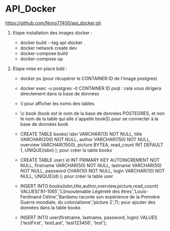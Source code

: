 # API_Docker

https://github.com/Nono77400/api_docker.git

1. Etape installation des images docker : 
    - docker build --tag api-docker .
    - docker network create dev
    - docker-compose build
    - docker-compose up


2. Etape mise en place bdd :

    - docker ps (pour récupérer le CONTAINER ID de l'image postgres)
    - docker exec -u postgres -it CONTAINER ID psql : cela vous dirigera directement dans la base de données 
    - \l    pour afficher les noms des tables
    - \c book     (book est le nom de la base de données POSTEGRES, et non le nom de la table qui elle s'appelle bookS)    pour se connecter à la base de données book
    - CREATE TABLE books(
        isbn  VARCHAR(13) NOT NULL,
        title VARCHAR(200) NOT NULL,
        author VARCHAR(150) NOT NULL,
        overview VARCHAR(1500),
        picture BYTEA,
        read_count INT DEFAULT 1,
        UNIQUE(isbn)
    );                          pour créer la table books

    - CREATE TABLE user(
        id INT PRIMARY KEY AUTOINCREMENT NOT NULL,
        firstname VARCHAR(50) NOT NULL,
        lastname VARCHAR(50) NOT NULL,
        password CHAR(10) NOT NULL,
        login VARCHAR(10) NOT NULL,
        UNIQUE(id)
    );                          pour créer la table user

    - INSERT INTO books(isbn,title,author,overview,picture,read_count) VALUES('81-1065','L\Insoutenable Légèreté des êtres','Louis-Ferdinand Céline','Bardamu raconte son expérience de la Première Guerre mondiale,
    du colonialisme','picture 2',7);     pour ajouter des données dans la table books
    
    - INSERT INTO user(firstname, lastname, password, login) VALUES ('testFirst', 'testLast', 'test123456', 'test');
